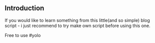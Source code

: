 ## Introduction

If you would like to learn something from this little(and so simple) blog script - i just recommend to try make own
script before using this one.

Free to use #yolo
